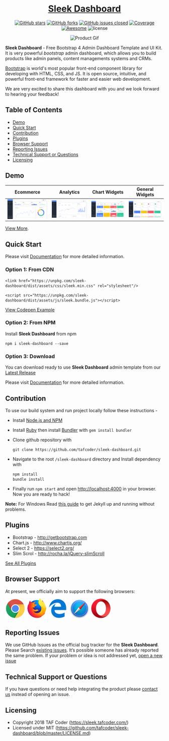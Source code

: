 <div align="center">

# <a href="https://sleek.tafcoder.com/" target="_blank" rel="noopener noreferrer">Sleek Dashboard</a>

</div>

<div align="center">

[![GitHub stars](https://img.shields.io/github/stars/tafcoder/sleek-dashboard.svg?color="brightgreen"&style=flat-square)](https://github.com/tafcoder/sleek-dashboard/stargazers)
[![GitHub forks](https://img.shields.io/github/forks/tafcoder/sleek-dashboard.svg?color="success"&style=flat-square)](https://github.com/tafcoder/sleek-dashboard/network)
[![GitHub issues closed](https://img.shields.io/github/issues-closed-raw/tafcoder/sleek-dashboard.svg?color="orange"&style=flat-square)]() 
<a href="https://coveralls.io/github/chartjs/Chart.js?branch=master"><img src="https://img.shields.io/coveralls/chartjs/Chart.js.svg?&style=flat-square&maxAge=600" alt="Coverage"></a>
<a href="https://github.com/chartjs/awesome"><img src="https://awesome.re/badge-flat2.svg?&style=flat-square" alt="Awesome"></a>
![license](https://img.shields.io/badge/license-MIT-blue.svg?&style=flat-square)

</div>

<div align="center">

![Product Gif](src/assets/img/github/sleek.gif)

</div>

**Sleek Dashboard** - Free Bootstrap 4 Admin Dashboard Template and UI Kit. It is very powerful *bootstrap* admin dashboard, which allows you to build products like admin panels, content managements systems and CRMs.

[Bootstrap](https://getbootstrap.com/) is world's most popular front-end component library for developing with HTML, CSS, and JS. It is open source, intuitive, and powerful front-end framework for faster and easier web development.

We are very excited to share this dashboard with you and we look forward to hearing your feedback!


## Table of Contents

- [Demo](#demo)
- [Quick Start](#quick-start)
- [Contribution](#contribution)
- [Plugins](#plugins)
- [Browser Support](#browser-support)
- [Reporting Issues](#reporting-issues)
- [Technical Support or Questions](#technical-support-or-questions)
- [Licensing](#licensing)

## Demo

| Ecommerce  | Analytics  | Chart Widgets  | General Widgets  |
|---|---|---|---|
| [![Ecommerce page](src/assets/img/github/ecommerce.png)](https://sleek.tafcoder.com/)  | [![Analytics page](src/assets/img/github/analytics.png)](https://sleek.tafcoder.com/analytics.html) | [![Chart Widgets](src/assets/img/github/chart-widgets.png)](https://sleek.tafcoder.com/chart-widget.html) | [![General Widgets](src/assets/img/github/general-widgets.png)](https://sleek.tafcoder.com/general-widget.html)

[View More](https://sleek.tafcoder.com/).

## Quick Start
Please visit [Documentation](https://sleek.tafcoder.com/installation.html) for more detailed information.

### Option 1: From CDN
```
<link href="https://unpkg.com/sleek-dashboard/dist/assets/css/sleek.min.css" rel="stylesheet"/>
```
```
<script src="https://unpkg.com/sleek-dashboard/dist/assets/js/sleek.bundle.js"></script>
```
[View Codepen Example](https://codepen.com/)

### Option 2: From NPM
Install **Sleek Dashboard** from npm
```
npm i sleek-dashboard --save
```

### Option 3: Download
You can download ready to use **Sleek Dashboard** admin template from our [Latest Release](https://github.com/tafcoder/sleek-dashboard/releases)

Please visit [Documentation](https://sleek.tafcoder.com/installation.html) for more detailed information.

## Contribution
To use our build system and run project locally follow these instructions -

- Install [Node.js and NPM](https://nodejs.org)
- Install [Ruby](https://www.ruby-lang.org/en/documentation/installation/) then install [Bundler](https://bundler.io/) with `gem install bundler`

- Clone github repository with
  ```
  git clone https://github.com/tafcoder/sleek-dashboard.git
  ```


- Navigate to the root `/sleek-dashboard` directory and Install dependency with
  ```
  npm install
  bundle install
  ```

- Finally run `npm start` and open [http://localhost:4000](http://localhost:4000) in your browser. Now you are ready to hack! 

 **Note:** For Windows Read [this guide](https://jekyllrb.com/docs/windows/) to get Jekyll up and running without problems.


## Plugins
* Bootstrap - http://getbootstrap.com
* Chart.js - 	http://www.chartjs.org/
* Select 2 - 	https://select2.org/
* Slim Scrol - 	http://rocha.la/jQuery-slimScroll

[See All Plugins](https://sleek.tafcoder.com/introduction.html)


## Browser Support

At present, we officially aim to support the following browsers:

<img src="src/assets/img/github/chrome.png" width="64" height="64"> <img src="src/assets/img/github/firefox.png" width="64" height="64"> <img src="src/assets/img/github/edge.png" width="64" height="64"> <img src="src/assets/img/github/safari.png" width="64" height="64"> <img src="src/assets/img/github/opera.png" width="64" height="64">

## Reporting Issues

We use GitHub Issues as the official bug tracker for the **Sleek Dashboard**. Please Search [existing issues](https://github.com/tafcoder/sleek-dashboard/issues). It’s possible someone has already reported the same problem.
If your problem or idea is not addressed yet, [open a new issue](https://github.com/tafcoder/sleek-dashboard/issues)

## Technical Support or Questions

If you have questions or need help integrating the product please [contact us](mailto:hello@tafcoder.com) instead of opening an issue.

## Licensing

- Copyright 2018 TAF Coder (https://sleek.tafcoder.com/)
- Licensed under MIT (https://github.com/tafcoder/sleek-dashboard/blob/master/LICENSE.md)
